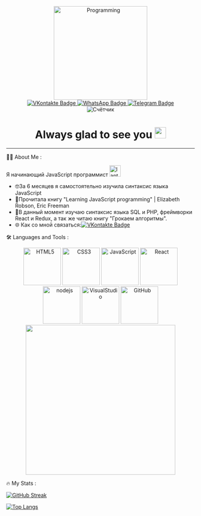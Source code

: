 <div align="center" id="header">
  <img src="https://media.giphy.com/media/Jz7eUZut4DSl04bz2q/giphy.gif"
  width="250"/ alt="Programming">
</div>

<div align="center" id="badges">
  <a href="https://vk.com/id624685918">
    <img
      src="https://img.shields.io/badge/VKontakte-blue?style=for-the-badge&logo=VKontakte&logoColor=white"
      alt="VKontakte Badge"
    />
  </a>
  <a href="https://wa.me/79162476495">
    <img
      src="https://img.shields.io/badge/WhatsApp-green?style=for-the-badge&logo=WhatsApp&logoColor=white"
      alt="WhatsApp Badge"
    />
  </a>
  <a href="https://t.me/Sneganna_snow">
    <img
      src="https://img.shields.io/badge/Telegram-blue?style=for-the-badge&logo=Telegram&logoColor=white"
      alt="Telegram Badge"
    />
  </a>
</div>

<div align="center">
  <img
    src="https://komarev.com/ghpvc/?username=SnejannaTumanova&style=flat-square&color=green"
    alt="Счётчик"
  />
  <h1>
    Always glad to see you
    <img
      src="https://media.giphy.com/media/hvRJCLFzcasrR4ia7z/giphy.gif"
      width="30px"
    />
  </h1>
</div>

<hr align="center" width="100%" size="50" color="#19ff19" />

:woman_technologist: About Me :

Я начинающий JavaScript программист
<img
  src="https://media.giphy.com/media/d3MLdIYIHup9Q2xG/giphy.gif"
  width="30"
  alt="laptop"
/>

- :nerd_face:За 6 месяцев я самостоятельно изучила синтаксис языка JavaScript 
- :100:Прочитала книгу "Learning JavaScript programming" | Elizabeth Robson, Eric
Freeman 
- :brain:В данный момент изучаю синтаксис языка SQL и PHP, фреймворки
React и Redux, а так же читаю книгу "Грокаем алгоритмы". 
- :globe_with_meridians: Как со мной связаться:[![VKontakte
Badge](https://img.shields.io/badge/-VKontakte-blue?style=flat&logo=VKontakte&logoColor=white)](https://vk.com/id624685918)

:hammer_and_wrench: Languages and Tools :

<div align="center" id="icons">
  <img
    src="https://cdn0.iconfinder.com/data/icons/social-network-9/50/22-512.png"
    title="HTML5"
    alt="HTML5"
    width="100"
    height="100"
  />
  <img
    src="https://cdn.pixabay.com/photo/2017/08/05/11/16/logo-2582747_640.png"
    title="CSS3"
    alt="CSS3"
    width="100"
    height="100"
  />
  <img
    src="https://cdn-icons-png.flaticon.com/512/919/919828.png"
    title="JavaScript"
    alt="JavaScript"
    width="100"
    height="100"
  />
   <img
    src="https://cdn-icons-png.flaticon.com/512/1183/1183621.png"
    title="React"
    alt="React"
    width="100"
    height="100"
  />
  <img
  src="https://friconix.com/png/fi-cnsuxx-nodejs.png"
  title="nodejs"
  alt="nodejs"
  width="100"
  height="100"
  />
  <img
    src="https://cdn-icons-png.flaticon.com/512/906/906324.png"
    title="VisualStudio"
    alt="VisualStudio"
    width="100"
    height="100"
  />
  <img
    src="https://cdn.icon-icons.com/icons2/2428/PNG/512/github_black_logo_icon_147128.png"
    title="GitHub"
    alt="GitHub"
    width="100"
    height="100"
  />
</div>

<div align="center" id="header">
   <img
    src="https://media.giphy.com/media/rqd9R3yaDy16a8kDC1/giphy.gif"
    width="400"
    height="400"
  />
</div>

:fire: My Stats : 

[![GitHub
Streak](http://github-readme-streak-stats.herokuapp.com?user=SnejannaTumanova&theme=dark&background=000000)](https://git.io/streak-stats)

[![Top
Langs](https://github-readme-stats.vercel.app/api/top-langs/?username=SnejannaTumanova&layout=compact&theme=vision-friendly-dark)](https://github.com/anuraghazra/github-readme-stats)




